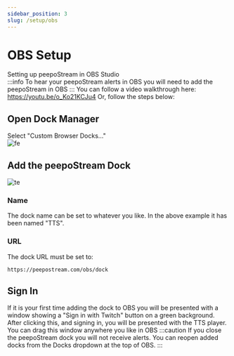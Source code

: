 ```yaml
---
sidebar_position: 3
slug: /setup/obs
---
```

# OBS Setup
Setting up peepoStream in OBS Studio  
:::info
To hear your peepoStream alerts in OBS you will need to add the peepoStream in OBS
:::
You can follow a video walkthrough here: https://youtu.be/o_Ko21KCJu4
Or, follow the steps below:
## Open Dock Manager
Select "Custom Browser Docks..."  
![fe](https://cdn.discordapp.com/attachments/1052040457271652422/1052040457435234344/image.png)
## Add the peepoStream Dock
![te](https://cdn.discordapp.com/attachments/1052040457271652422/1052040457821102130/image.png)  
### Name
The dock name can be set to whatever you like. In the above example it has been named "TTS".
### URL
The dock URL must be set to:
```
https://peepostream.com/obs/dock
```
## Sign In 
If it is your first time adding the dock to OBS you will be presented with a window showing a "Sign in with Twitch" button on a green background. After clicking this, and signing in, you will be presented with the TTS player. You can drag this window anywhere you like in OBS
:::caution 
If you close the peepoStream dock you will not receive alerts. You can reopen added docks from the Docks dropdown at the top of OBS.
:::